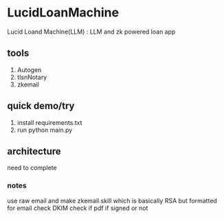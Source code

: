 # LucidLoanMachine
Lucid Loand Machine(LLM) : LLM and zk powered loan app

## tools
1. Autogen
2. tlsnNotary
3. zkemail

## quick demo/try
1. install requirements.txt
2. run python main.py

## architecture
need to complete


### notes
use raw email and make zkemail skill
which is basically RSA but formatted for email check DKIM
check if pdf if signed or not

